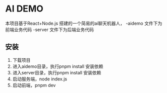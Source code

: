 # AI DEMO
 本项目基于React+Node.js 搭建的一个简易的ai聊天机器人，
 -aidemo 文件下为前端业务代码
 -server 文件下为后端业务代码
 ## 安装
 1. 下载项目
 2. 进入aidemo目录，执行pnpm install 安装依赖
 3. 进入server目录，执行pnpm install 安装依赖
 4. 启动服务端，node index.js
 5. 启动前端，pnpm dev